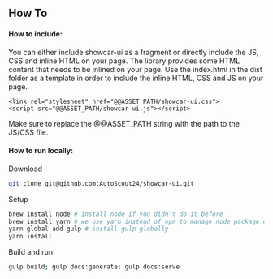 <h2>How To</h2>

#### How to include:
You can either include showcar-ui as a fragment or directly include the JS, CSS and inline HTML on your page. The library provides some HTML content that needs to be inlined on your page. Use the index.html in the dist folder as a template in order to include the inline HTML, CSS and JS on your page.

	<link rel="stylesheet" href="@@ASSET_PATH/showcar-ui.css">
	<script src="@@ASSET_PATH/showcar-ui.js"></script>
Make sure to replace the @@ASSET_PATH string with the path to the JS/CSS file.

#### How to run locally:
Download
```bash
git clone git@github.com:AutoScout24/showcar-ui.git
```

Setup  
```bash
brew install node # install node if you didn't do it before
brew install yarn # we use yarn instead of npm to manage node package dependencies
yarn global add gulp # install gulp globally
yarn install
```

Build and run
```bash
gulp build; gulp docs:generate; gulp docs:serve
```
